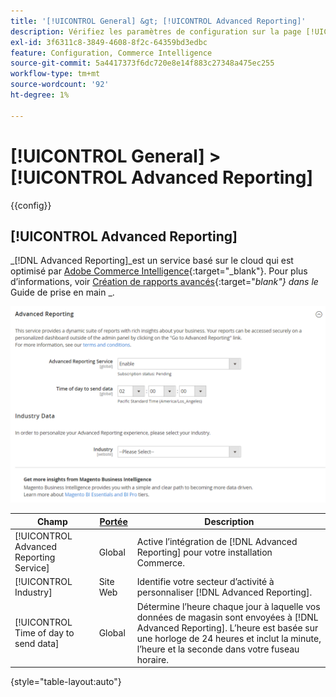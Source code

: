 ```yaml
---
title: '[!UICONTROL General] &gt; [!UICONTROL Advanced Reporting]'
description: Vérifiez les paramètres de configuration sur la page [!UICONTROL General] &gt; [!UICONTROL Advanced Reporting] de l’administrateur Commerce.
exl-id: 3f6311c8-3849-4608-8f2c-64359bd3edbc
feature: Configuration, Commerce Intelligence
source-git-commit: 5a4417373f6dc720e8e14f883c27348a475ec255
workflow-type: tm+mt
source-wordcount: '92'
ht-degree: 1%

---
```


# [!UICONTROL General] > [!UICONTROL Advanced Reporting]

{{config}}

## [!UICONTROL Advanced Reporting]

_[!DNL Advanced Reporting]_est un service basé sur le cloud qui est optimisé par [Adobe Commerce Intelligence][1]{:target="_blank"}. Pour plus d’informations, voir [Création de rapports avancés][2]{:target="_blank"} dans le_ Guide de prise en main _.

![Création de rapports avancés](./assets/advanced-reporting.png)<!-- zoom -->

<!-- [Advanced Reporting](https://experienceleague.adobe.com/en/docs/commerce-admin/start/reporting/business-intelligence#advanced-reporting) -->

| Champ | [Portée](../../getting-started/websites-stores-views.md#scope-settings) | Description |
|--- |--- |--- |
| [!UICONTROL Advanced Reporting Service] | Global | Active l’intégration de [!DNL Advanced Reporting] pour votre installation Commerce. |
| [!UICONTROL Industry] | Site Web | Identifie votre secteur d’activité à personnaliser [!DNL Advanced Reporting]. |
| [!UICONTROL Time of day to send data] | Global | Détermine l’heure chaque jour à laquelle vos données de magasin sont envoyées à [!DNL Advanced Reporting]. L’heure est basée sur une horloge de 24 heures et inclut la minute, l’heure et la seconde dans votre fuseau horaire. |

{style="table-layout:auto"}

[1]: https://experienceleague.adobe.com/docs/commerce-business-intelligence/mbi/getting-started.html
[2]: https://experienceleague.adobe.com/docs/commerce-admin/start/reporting/business-intelligence.html#advanced-reporting
